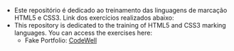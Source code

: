* Este repositório é dedicado ao treinamento das linguagens de marcação HTML5 e CSS3. Link dos exercícios realizados abaixo: 
* This repository is dedicated to the training of HTML5 and CSS3 marking languages. You can access the exercises here:
    - Fake Portfolio: [CodeWell](https://www.codewell.cc/challenges/web-developer-portfolio--617d4897a383e41090a3e46f) 
